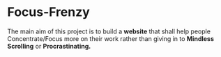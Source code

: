 # Focus-Frenzy  
The main aim of this project is to build a <b>website</b> that shall help people Concentrate/Focus more on their work rather than giving in to <b>Mindless Scrolling</b> or <b>Procrastinating.</b>
